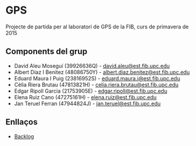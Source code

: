 # GPS

Projecte de partida per al laboratori de GPS de la FIB, curs de primavera de 2015

## Components del grup

- David Aleu Moseguí (39926636Q) - david.aleu@est.fib.upc.edu
- Albert Díaz I Benitez (48086750Y) - albert.diaz.benitez@est.fib.upc.edu
- Eduard Maura I Puig (23816952S) - eduard.maura.i@est.fib.upc.edu
- Cèlia Riera Brutau  (47813821H) - celia.riera.brutau@est.fib.upc.edu
- Edgar Ripoll Garcia (21753905E) - edgar.ripoll@est.fib.upc.edu
- Elena Ruiz Cano (47275161H) - elena.ruiz@est.fib.upc.edu
- Jan Teruel Ferran (47944824J) - jan.teruel@est.fib.upc.edu

## Enllaços

- [Backlog](https://bitbucket.org/shadows7/gps-jj-1/wiki/Backlog)